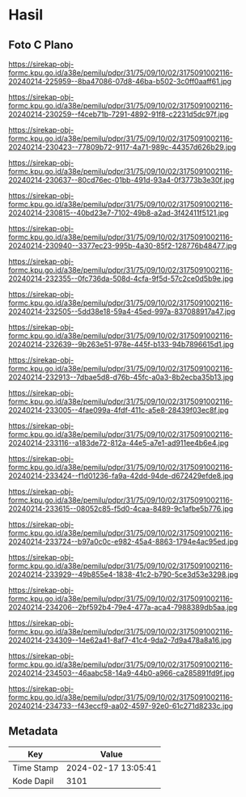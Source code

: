 # Hasil

## Foto C Plano

https://sirekap-obj-formc.kpu.go.id/a38e/pemilu/pdpr/31/75/09/10/02/3175091002116-20240214-225959--8ba47086-07d8-46ba-b502-3c0ff0aaff61.jpg

https://sirekap-obj-formc.kpu.go.id/a38e/pemilu/pdpr/31/75/09/10/02/3175091002116-20240214-230259--f4ceb71b-7291-4892-91f8-c2231d5dc97f.jpg

https://sirekap-obj-formc.kpu.go.id/a38e/pemilu/pdpr/31/75/09/10/02/3175091002116-20240214-230423--77809b72-9117-4a71-989c-44357d626b29.jpg

https://sirekap-obj-formc.kpu.go.id/a38e/pemilu/pdpr/31/75/09/10/02/3175091002116-20240214-230637--80cd76ec-01bb-491d-93a4-0f3773b3e30f.jpg

https://sirekap-obj-formc.kpu.go.id/a38e/pemilu/pdpr/31/75/09/10/02/3175091002116-20240214-230815--40bd23e7-7102-49b8-a2ad-3f42411f5121.jpg

https://sirekap-obj-formc.kpu.go.id/a38e/pemilu/pdpr/31/75/09/10/02/3175091002116-20240214-230940--3377ec23-995b-4a30-85f2-128776b48477.jpg

https://sirekap-obj-formc.kpu.go.id/a38e/pemilu/pdpr/31/75/09/10/02/3175091002116-20240214-232355--0fc736da-508d-4cfa-9f5d-57c2ce0d5b9e.jpg

https://sirekap-obj-formc.kpu.go.id/a38e/pemilu/pdpr/31/75/09/10/02/3175091002116-20240214-232505--5dd38e18-59a4-45ed-997a-837088917a47.jpg

https://sirekap-obj-formc.kpu.go.id/a38e/pemilu/pdpr/31/75/09/10/02/3175091002116-20240214-232639--9b263e51-978e-445f-b133-94b7896615d1.jpg

https://sirekap-obj-formc.kpu.go.id/a38e/pemilu/pdpr/31/75/09/10/02/3175091002116-20240214-232913--7dbae5d8-d76b-45fc-a0a3-8b2ecba35b13.jpg

https://sirekap-obj-formc.kpu.go.id/a38e/pemilu/pdpr/31/75/09/10/02/3175091002116-20240214-233005--4fae099a-4fdf-411c-a5e8-28439f03ec8f.jpg

https://sirekap-obj-formc.kpu.go.id/a38e/pemilu/pdpr/31/75/09/10/02/3175091002116-20240214-233116--a183de72-812a-44e5-a7e1-ad911ee4b6e4.jpg

https://sirekap-obj-formc.kpu.go.id/a38e/pemilu/pdpr/31/75/09/10/02/3175091002116-20240214-233424--f1d01236-fa9a-42dd-94de-d672429efde8.jpg

https://sirekap-obj-formc.kpu.go.id/a38e/pemilu/pdpr/31/75/09/10/02/3175091002116-20240214-233615--08052c85-f5d0-4caa-8489-9c1afbe5b776.jpg

https://sirekap-obj-formc.kpu.go.id/a38e/pemilu/pdpr/31/75/09/10/02/3175091002116-20240214-233724--b97a0c0c-e982-45a4-8863-1794e4ac95ed.jpg

https://sirekap-obj-formc.kpu.go.id/a38e/pemilu/pdpr/31/75/09/10/02/3175091002116-20240214-233929--49b855e4-1838-41c2-b790-5ce3d53e3298.jpg

https://sirekap-obj-formc.kpu.go.id/a38e/pemilu/pdpr/31/75/09/10/02/3175091002116-20240214-234206--2bf592b4-79e4-477a-aca4-7988389db5aa.jpg

https://sirekap-obj-formc.kpu.go.id/a38e/pemilu/pdpr/31/75/09/10/02/3175091002116-20240214-234309--14e62a41-8af7-41c4-9da2-7d9a478a8a16.jpg

https://sirekap-obj-formc.kpu.go.id/a38e/pemilu/pdpr/31/75/09/10/02/3175091002116-20240214-234503--46aabc58-14a9-44b0-a966-ca285891fd9f.jpg

https://sirekap-obj-formc.kpu.go.id/a38e/pemilu/pdpr/31/75/09/10/02/3175091002116-20240214-234733--f43eccf9-aa02-4597-92e0-61c271d8233c.jpg


## Metadata

| Key        | Value               |
| ---------- | ------------------- |
| Time Stamp | 2024-02-17 13:05:41 |
| Kode Dapil | 3101                |



